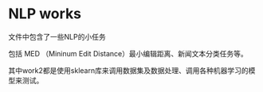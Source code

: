 # NLP works
 文件中包含了一些NLP的小任务
 
 包括 MED （Mininum Edit Distance）最小编辑距离、新闻文本分类任务等。
 
 其中work2都是使用sklearn库来调用数据集及数据处理、调用各种机器学习的模型来测试。
